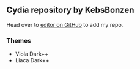 ## Cydia repository by KebsBonzen

Head over to [editor on GitHub](https://kebsbonzen.github.io/RepKebs/) to add my repo.


### Themes

- Viola Dark++
- Liaca Dark++